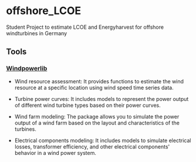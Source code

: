 # offshore_LCOE
Student Project to estimate LCOE and Energyharvest for offshore windturbines in Germany


## Tools

### [Windpowerlib](https://windpowerlib.readthedocs.io/en/stable/)
- Wind resource assessment: It provides functions to estimate the wind resource at a specific location using wind speed time series data.

- Turbine power curves: It includes models to represent the power output of different wind turbine types based on their power curves.

- Wind farm modeling: The package allows you to simulate the power output of a wind farm based on the layout and characteristics of the turbines.

- Electrical components modeling: It includes models to simulate electrical losses, transformer efficiency, and other electrical components' behavior in a wind power system.

